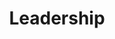 ---
# An instance of the Experience widget.
# Documentation: https://wowchemy.com/docs/page-builder/
widget: experience

# This file represents a page section.
headless: true

# Order that this section appears on the page.
weight: 20

title: Leadership
subtitle:

# Date format for experience
#   Refer to https://wowchemy.com/docs/customization/#date-format
date_format: Jan 2006

# Experiences.
#   Add/remove as many `experience` items below as you like.
#   Required fields are `title`, `company`, and `date_start`.
#   Leave `date_end` empty if it's your current employer.
#   Begin multi-line descriptions with YAML's `|2-` multi-line prefix.
experience:
  - title: Vice President
    company: ACSSZ (Association of Chinese Students and Scholars in Zurich)
    company_url: ''
    company_logo: ACSSZ
    location: Zurich
    date_start: '2018-09-18'
    date_end: 'present'
    description: |2-
        * Managed the social media account and increased the visibility of ACSSZ by increasing followers from 3000+ to 5000+ within 1 year and wrote 50+ promotional articles
        * In charge of financia communication and administration work with clients, administered CHF 4000+ budget for 15+ events

  - title: VP Media
    company: MIAE (McGill Institute for Aerospace Engineering) Student Executive Team
    company_url: ''
    company_logo: miae
    location: Montreal
    date_start: '2017-05-01'
    date_end: '2018-04-30'
    description: |2-
      * In charge of media work, including designing promotional materials, i.e., posters, brochures, newsletters for all MIAE events and received positive feedback from attendees
      * Organize events including NRC Tour and ÉNA engine workshop as a team lead

design:
  columns: '1'
---